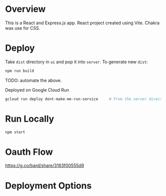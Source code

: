 # Overview

This is a React and Express.js app.
React project created using Vite.
Chakra was use for CSS.

# Deploy

Take `dist` directory in `ui` and pop it into `server`.
To generate new `dist`:

```bash
npm run build
```

TODO: automate the above.

Deployed on Google Cloud Run

```bash
gcloud run deploy dont-make-me-run-service     # From the server directory
```

# Run Locally

```bash
npm start
```

# Oauth Flow

https://g.co/bard/share/3163f00555d9

# Deployment Options
